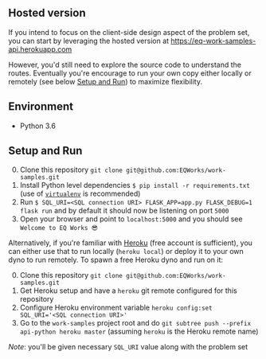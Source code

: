 ## Hosted version

If you intend to focus on the client-side design aspect of the problem set, you can start by leveraging the hosted version at https://eq-work-samples-api.herokuapp.com

However, you'd still need to explore the source code to understand the routes. Eventually you're encourage to run your own copy either locally or remotely (see below [Setup and Run](#setup-and-run)) to maximize flexibility.

## Environment

* Python 3.6

## Setup and Run

0. Clone this repository `git clone git@github.com:EQWorks/work-samples.git`
1. Install Python level dependencies `$ pip install -r requirements.txt` (use of [`virtualenv`](https://virtualenv.pypa.io/en/stable/) is recommended)
2. Run `$ SQL_URI=<SQL connection URI> FLASK_APP=app.py FLASK_DEBUG=1 flask run` and by default it should now be listening on port `5000`
3. Open your browser and point to `localhost:5000` and you should see `Welcome to EQ Works 😎`

Alternatively, if you're familiar with [Heroku](https://www.heroku.com/) (free account is sufficient), you can either use that to run locally (`heroku local`) or deploy it to your own dyno to run remotely. To spawn a free Heroku dyno and run on it:

0. Clone this repository `git clone git@github.com:EQWorks/work-samples.git`
1. Get Heroku setup and have a `heroku` git remote configured for this repository
2. Configure Heroku environment variable `heroku config:set SQL_URI='<SQL connection URI>'`
3. Go to the `work-samples` project root and do `git subtree push --prefix api-python heroku master` (assuming `heroku` is the Heroku remote name)

_Note_: you'll be given necessary `SQL_URI` value along with the problem set

